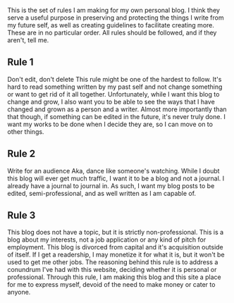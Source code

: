 This is the set of rules I am making for my own personal blog. I think they serve a useful purpose in preserving and protecting the things I write from my future self, as well as creating guidelines to facilitate creating more. These are in no particular order. All rules should be followed, and if they aren't, tell me.

## Rule 1
Don't edit, don't delete
	This rule might be one of the hardest to follow. It's hard to read something written by my past self and not change something or want to get rid of it all together. Unfortunately, while I want this blog to change and grow, I also want you to be able to see the ways that I have changed and grown as a person and a writer. 
	Almost more importantly than that though, if something can be edited in the future, it's never truly done. I want my works to be done when I decide they are, so I can move on to other things.
## Rule 2
Write for an audience
	Aka, dance like someone's watching. While I doubt this blog will ever get much traffic, I want it to be a blog and not a journal. I already have a journal to journal in. As such, I want my blog posts to be edited, semi-professional, and as well written as I am capable of.
## Rule 3
This blog does not have a topic, but it is strictly non-professional.
	This is a blog about my interests, not a job application or any kind of pitch for employment. This blog is divorced from capital and it's acquisition outside of itself. If I get a readership, I may monetize it for what it is, but it won't be used to get me other jobs. The reasoning behind this rule is to address a conundrum I've had with this website, deciding whether it is personal or professional. Through this rule, I am making this blog and this site a place for me to express myself, devoid of the need to make money or cater to anyone.